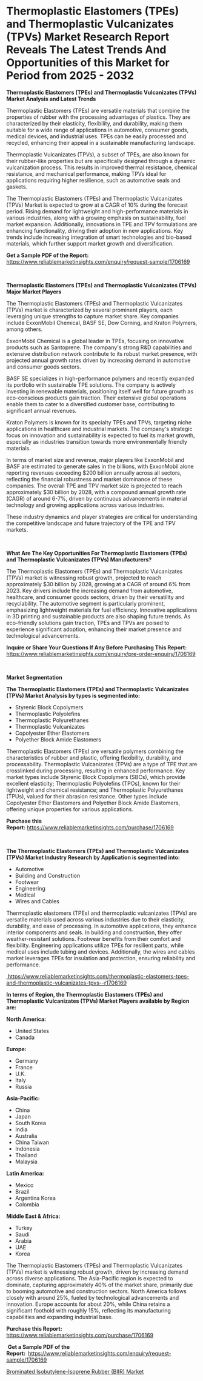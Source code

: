<p><h1>Thermoplastic Elastomers (TPEs) and Thermoplastic Vulcanizates (TPVs) Market Research Report Reveals The Latest Trends And Opportunities of this Market for Period from 2025 - 2032</h1></p><p><strong>Thermoplastic Elastomers (TPEs) and Thermoplastic Vulcanizates (TPVs) Market Analysis and Latest Trends</strong></p>
<p><p>Thermoplastic Elastomers (TPEs) are versatile materials that combine the properties of rubber with the processing advantages of plastics. They are characterized by their elasticity, flexibility, and durability, making them suitable for a wide range of applications in automotive, consumer goods, medical devices, and industrial uses. TPEs can be easily processed and recycled, enhancing their appeal in a sustainable manufacturing landscape.</p><p>Thermoplastic Vulcanizates (TPVs), a subset of TPEs, are also known for their rubber-like properties but are specifically designed through a dynamic vulcanization process. This results in improved thermal resistance, chemical resistance, and mechanical performance, making TPVs ideal for applications requiring higher resilience, such as automotive seals and gaskets.</p><p>The Thermoplastic Elastomers (TPEs) and Thermoplastic Vulcanizates (TPVs) Market is expected to grow at a CAGR of 10% during the forecast period. Rising demand for lightweight and high-performance materials in various industries, along with a growing emphasis on sustainability, fuel market expansion. Additionally, innovations in TPE and TPV formulations are enhancing functionality, driving their adoption in new applications. Key trends include increasing integration of smart technologies and bio-based materials, which further support market growth and diversification.</p></p>
<p><strong>Get a Sample PDF of the Report:&nbsp;</strong> <a href="https://www.reliablemarketinsights.com/enquiry/request-sample/1706169?utm_campaign=2004&utm_medium=2&utm_source=Github&utm_content=ia&utm_term=10012025&utm_id=thermoplastic-elastomers-tpes-and-thermoplastic-vulcanizates-tpvs">https://www.reliablemarketinsights.com/enquiry/request-sample/1706169</a></p>
<p>&nbsp;</p>
<p><strong>Thermoplastic Elastomers (TPEs) and Thermoplastic Vulcanizates (TPVs) Major Market Players</strong></p>
<p><p>The Thermoplastic Elastomers (TPEs) and Thermoplastic Vulcanizates (TPVs) market is characterized by several prominent players, each leveraging unique strengths to capture market share. Key companies include ExxonMobil Chemical, BASF SE, Dow Corning, and Kraton Polymers, among others.</p><p>ExxonMobil Chemical is a global leader in TPEs, focusing on innovative products such as Santoprene. The company's strong R&D capabilities and extensive distribution network contribute to its robust market presence, with projected annual growth rates driven by increasing demand in automotive and consumer goods sectors.</p><p>BASF SE specializes in high-performance polymers and recently expanded its portfolio with sustainable TPE solutions. The company is actively investing in renewable materials, positioning itself well for future growth as eco-conscious products gain traction. Their extensive global operations enable them to cater to a diversified customer base, contributing to significant annual revenues.</p><p>Kraton Polymers is known for its specialty TPEs and TPVs, targeting niche applications in healthcare and industrial markets. The company's strategic focus on innovation and sustainability is expected to fuel its market growth, especially as industries transition towards more environmentally friendly materials.</p><p>In terms of market size and revenue, major players like ExxonMobil and BASF are estimated to generate sales in the billions, with ExxonMobil alone reporting revenues exceeding $200 billion annually across all sectors, reflecting the financial robustness and market dominance of these companies. The overall TPE and TPV market size is projected to reach approximately $30 billion by 2028, with a compound annual growth rate (CAGR) of around 6-7%, driven by continuous advancements in material technology and growing applications across various industries. </p><p>These industry dynamics and player strategies are critical for understanding the competitive landscape and future trajectory of the TPE and TPV markets.</p></p>
<p>&nbsp;</p>
<p><strong>What Are The Key Opportunities For Thermoplastic Elastomers (TPEs) and Thermoplastic Vulcanizates (TPVs) Manufacturers?</strong></p>
<p><p>The Thermoplastic Elastomers (TPEs) and Thermoplastic Vulcanizates (TPVs) market is witnessing robust growth, projected to reach approximately $30 billion by 2028, growing at a CAGR of around 6% from 2023. Key drivers include the increasing demand from automotive, healthcare, and consumer goods sectors, driven by their versatility and recyclability. The automotive segment is particularly prominent, emphasizing lightweight materials for fuel efficiency. Innovative applications in 3D printing and sustainable products are also shaping future trends. As eco-friendly solutions gain traction, TPEs and TPVs are poised to experience significant adoption, enhancing their market presence and technological advancements.</p></p>
<p><strong>Inquire or Share Your Questions If Any Before Purchasing This Report:</strong> <a href="https://www.reliablemarketinsights.com/enquiry/pre-order-enquiry/1706169?utm_campaign=2004&utm_medium=2&utm_source=Github&utm_content=ia&utm_term=10012025&utm_id=thermoplastic-elastomers-tpes-and-thermoplastic-vulcanizates-tpvs">https://www.reliablemarketinsights.com/enquiry/pre-order-enquiry/1706169</a></p>
<p>&nbsp;</p>
<p><strong>Market Segmentation</strong></p>
<p><strong>The Thermoplastic Elastomers (TPEs) and Thermoplastic Vulcanizates (TPVs) Market Analysis by types is segmented into:</strong></p>
<p><ul><li>Styrenic Block Copolymers</li><li>Thermoplastic Polyolefins</li><li>Thermoplastic Polyurethanes</li><li>Thermoplastic Vulcanizates</li><li>Copolyester Ether Elastomers</li><li>Polyether Block Amide Elastomers</li></ul></p>
<p><p>Thermoplastic Elastomers (TPEs) are versatile polymers combining the characteristics of rubber and plastic, offering flexibility, durability, and processability. Thermoplastic Vulcanizates (TPVs) are a type of TPE that are crosslinked during processing, resulting in enhanced performance. Key market types include Styrenic Block Copolymers (SBCs), which provide excellent elasticity; Thermoplastic Polyolefins (TPOs), known for their lightweight and chemical resistance; and Thermoplastic Polyurethanes (TPUs), valued for their abrasion resistance. Other types include Copolyester Ether Elastomers and Polyether Block Amide Elastomers, offering unique properties for various applications.</p></p>
<p><strong>Purchase this Report:&nbsp;</strong><a href="https://www.reliablemarketinsights.com/purchase/1706169?utm_campaign=2004&utm_medium=2&utm_source=Github&utm_content=ia&utm_term=10012025&utm_id=thermoplastic-elastomers-tpes-and-thermoplastic-vulcanizates-tpvs">https://www.reliablemarketinsights.com/purchase/1706169</a></p>
<p>&nbsp;</p>
<p><strong>The Thermoplastic Elastomers (TPEs) and Thermoplastic Vulcanizates (TPVs) Market Industry Research by Application is segmented into:</strong></p>
<p><ul><li>Automotive</li><li>Building and Construction</li><li>Footwear</li><li>Engineering</li><li>Medical</li><li>Wires and Cables</li></ul></p>
<p><p>Thermoplastic elastomers (TPEs) and thermoplastic vulcanizates (TPVs) are versatile materials used across various industries due to their elasticity, durability, and ease of processing. In automotive applications, they enhance interior components and seals. In building and construction, they offer weather-resistant solutions. Footwear benefits from their comfort and flexibility. Engineering applications utilize TPEs for resilient parts, while medical uses include tubing and devices. Additionally, the wires and cables market leverages TPEs for insulation and protection, ensuring reliability and performance.</p></p>
<p><a href="https://www.reliablemarketinsights.com/thermoplastic-elastomers-tpes-and-thermoplastic-vulcanizates-tpvs--r1706169?utm_campaign=2004&utm_medium=2&utm_source=Github&utm_content=ia&utm_term=10012025&utm_id=thermoplastic-elastomers-tpes-and-thermoplastic-vulcanizates-tpvs">&nbsp;https://www.reliablemarketinsights.com/thermoplastic-elastomers-tpes-and-thermoplastic-vulcanizates-tpvs--r1706169</a></p>
<p><strong>In terms of Region, the Thermoplastic Elastomers (TPEs) and Thermoplastic Vulcanizates (TPVs) Market Players available by Region are:</strong></p>
<p>
    <p> <strong> North America: </strong>
        <ul>
            <li>United States</li>
            <li>Canada</li>
        </ul>
        </p> 
    <p> <strong> Europe: </strong>
        <ul>
            <li>Germany</li>
            <li>France</li>
            <li>U.K.</li>
            <li>Italy</li>
            <li>Russia</li>
        </ul>
        </p> 
    <p> <strong> Asia-Pacific: </strong>
        <ul>
            <li>China</li>
            <li>Japan</li>
            <li>South Korea</li>
            <li>India</li>
            <li>Australia</li>
            <li>China Taiwan</li>
            <li>Indonesia</li>
            <li>Thailand</li>
            <li>Malaysia</li>
        </ul>
        </p> 
    <p> <strong> Latin America: </strong>
        <ul>
            <li>Mexico</li>
            <li>Brazil</li>
            <li>Argentina Korea</li>
            <li>Colombia</li>
        </ul>
        </p> 
    <p> <strong> Middle East & Africa: </strong>
        <ul>
            <li>Turkey</li>
            <li>Saudi</li>
            <li>Arabia</li>
            <li>UAE</li>
            <li>Korea</li>
        </ul>
    </p>
    </p>
<p><p>The Thermoplastic Elastomers (TPEs) and Thermoplastic Vulcanizates (TPVs) market is witnessing robust growth, driven by increasing demand across diverse applications. The Asia-Pacific region is expected to dominate, capturing approximately 40% of the market share, primarily due to booming automotive and construction sectors. North America follows closely with around 25%, fueled by technological advancements and innovation. Europe accounts for about 20%, while China retains a significant foothold with roughly 15%, reflecting its manufacturing capabilities and expanding industrial base.</p></p>
<p><strong>Purchase this Report: </strong><a href="https://www.reliablemarketinsights.com/purchase/1706169?utm_campaign=2004&utm_medium=2&utm_source=Github&utm_content=ia&utm_term=10012025&utm_id=thermoplastic-elastomers-tpes-and-thermoplastic-vulcanizates-tpvs">https://www.reliablemarketinsights.com/purchase/1706169</a></p>
<p>&nbsp;<strong>Get a Sample PDF of the Report:&nbsp;&nbsp;</strong><a href="https://www.reliablemarketinsights.com/enquiry/request-sample/1706169?utm_campaign=2004&utm_medium=2&utm_source=Github&utm_content=ia&utm_term=10012025&utm_id=thermoplastic-elastomers-tpes-and-thermoplastic-vulcanizates-tpvs">https://www.reliablemarketinsights.com/enquiry/request-sample/1706169</a></p>
<p><strong></strong></p>
<p><p><a href="https://github.com/globismark/Market-Research-Report-List-5/blob/main/brominated-isobutylene-isoprene-rubber-biir-market.md?utm_campaign=2004&utm_medium=2&utm_source=Github&utm_content=ia&utm_term=10012025&utm_id=thermoplastic-elastomers-tpes-and-thermoplastic-vulcanizates-tpvs">Brominated Isobutylene-Isoprene Rubber (BIIR) Market</a></p></p>